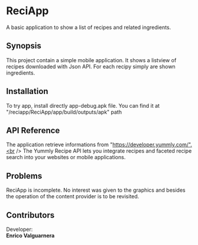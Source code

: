 # ReciApp

A basic application to show a list of recipes and related ingredients.


## Synopsis

This project contain a simple mobile application. It shows a listview of recipes downloaded with Json API. For each recipy simply are shown ingredients.


## Installation

To try app, install directly app-debug.apk file. You can find it at "/reciapp/ReciApp/app/build/outputs/apk" path

## API Reference

The application retrieve informations from "https://developer.yummly.com/".<br />
The Yummly Recipe API lets you integrate recipes and faceted recipe search into your websites or mobile applications.


## Problems

ReciApp is incomplete. No interest was given to the graphics and besides the operation of the content provider is to be revisited.

## Contributors

Developer: <br />
**Enrico Valguarnera**
